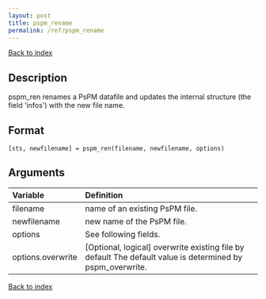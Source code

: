 ```yaml
---
layout: post
title: pspm_rename
permalink: /ref/pspm_rename
---
```

 
[Back to index](/PsPM/ref/)

## Description

pspm_ren renames a PsPM datafile and updates the internal structure (the field 'infos') with the new file name. 


## Format

`[sts, newfilename] = pspm_ren(filename, newfilename, options)`


## Arguments

| Variable | Definition |
|:--|:--|
| filename | name of an existing PsPM file. |
| newfilename | new name of the PsPM file. |
| options | See following fields. |
| options.overwrite | [Optional, logical] overwrite existing file by default The default value is determined by pspm_overwrite. |


[Back to index](/PsPM/ref/)
